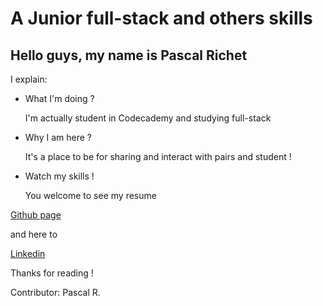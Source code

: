 # A Junior full-stack and others skills 

## Hello guys, my name is Pascal Richet

I explain:

* What I'm doing ?

	I'm actually student in Codecademy and studying full-stack

* Why I am here ?

	It's a place to be for sharing and interact with pairs and student !

* Watch my skills !

	You welcome to see my resume

[Github page](https://github.com/PascalR2014/PascalR2014.github.io/blob/master/index.html)

and here to

[Linkedin](https://www.linkedin.com/in/pascal-richet-it-student)

Thanks for reading !

Contributor: Pascal R.
